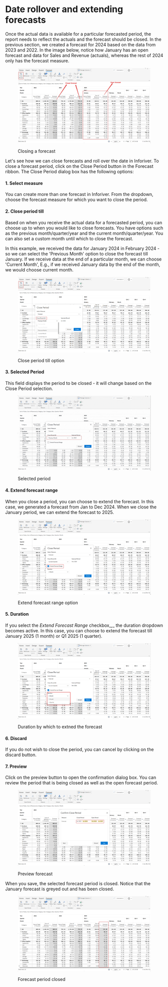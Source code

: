 # Date rollover and extending forecasts

Once the actual data is available for a particular forecasted period, the report needs to reflect the actuals and the forecast should be closed. In the previous section, we created a forecast for 2024 based on the data from 2023 and 2022. In the image below, notice how January has an open forecast and data for Sales and Revenue (actuals), whereas the rest of 2024 only has the forecast measure.&#x20;

<figure><img src="../../../.gitbook/assets/image (414).png" alt=""><figcaption><p>Closing a forecast</p></figcaption></figure>

Let's see how we can close forecasts and roll over the date in Inforiver. To close a forecast period, click on the Close Period button in the Forecast ribbon. The Close Period dialog box has the following options:

#### 1. Select measure

You can create more than one forecast in Inforiver. From the dropdown, choose the forecast measure for which you want to close the period.

#### 2. Close period till

Based on when you receive the actual data for a forecasted period, you can choose up to when you would like to close forecasts. You have options such as the previous month/quarter/year and the current month/quarter/year. You can also set a custom month until which to close the forecast.

In this example, we received the data for January 2024 in February 2024 - so we can select the 'Previous Month' option to close the forecast till January. If we receive data at the end of a particular month, we can choose 'Current Month', E.g., if we received January data by the end of the month, we would choose current month.

<figure><img src="../../../.gitbook/assets/image (1) (1) (1) (1).png" alt=""><figcaption><p>Close period till option</p></figcaption></figure>

#### 3. Selected Period

This field displays the period to be closed - it will change based on the Close Period selection.&#x20;

<figure><img src="../../../.gitbook/assets/selected period.gif" alt=""><figcaption><p>Selected period</p></figcaption></figure>

#### 4. Extend forecast range

When you close a period, you can choose to extend the forecast. In this case, we generated a forecast from Jan to Dec 2024. When we close the January period, we can extend the forecast to 2025.

<figure><img src="../../../.gitbook/assets/image (2) (1) (1) (1).png" alt=""><figcaption><p>Extend forecast range option</p></figcaption></figure>

#### 5. Duration

If you select the _Extend Forecast Range_ checkbox_,_ the duration dropdown becomes active. In this case, you can choose to extend the forecast till January 2025 (1 month) or Q1 2025 (1 quarter).

<figure><img src="../../../.gitbook/assets/image (3) (1) (1) (1).png" alt=""><figcaption><p>Duration by which to extned the forecast</p></figcaption></figure>

#### 6. Discard

If you do not wish to close the period, you can cancel by clicking on the discard button.

#### 7. Preview

Click on the preview button to open the confirmation dialog box. You can review the period that is being closed as well as the open forecast period.

<figure><img src="../../../.gitbook/assets/image (4) (1) (1) (1).png" alt=""><figcaption><p>Preview forecast</p></figcaption></figure>

When you save, the selected forecast period is closed. Notice that the January forecast is greyed out and has been closed.

<figure><img src="../../../.gitbook/assets/image (5) (1) (1).png" alt=""><figcaption><p>Forecast period closed</p></figcaption></figure>
